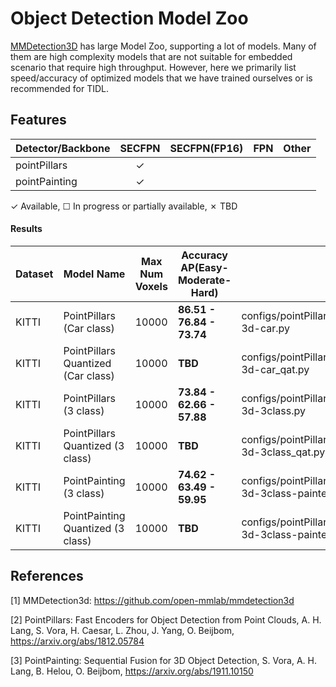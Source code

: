 # Object Detection Model Zoo

[MMDetection3D](https://github.com/open-mmlab/mmdetection3d) has large Model Zoo, supporting a lot of models. Many of them are high complexity models that are not suitable for embedded scenario that require high throughput. However, here we primarily list speed/accuracy of optimized models that we have trained ourselves or is recommended for TIDL.


## Features

| Detector/Backbone           | SECFPN   | SECFPN(FP16)  | FPN      | Other    |
|-----------------------------|:--------:|:-------------:|:--------:|:--------:|
| pointPillars                | ✓        |               |          |          |
| pointPainting               | ✓        |               |          |          |

✓ Available, ☐ In progress or partially available, ✗ TBD


#### Results

|Dataset |Model Name                    |Max Num Voxels |Accuracy AP(Easy-Moderate-Hard)      |Config File |
|--------|------------------------------|---------------|---------------------------|--------------------------------------------------------|
|KITTI   |PointPillars (Car class)                  |10000          |**86.51 - 76.84 - 73.74**  |configs/pointPillars/tidl_pointpillars_hv_secfpn_8x6b_160e_kitti-3d-car.py    |
|KITTI   |PointPillars Quantized (Car class)        |10000          |**TBD**  |configs/pointPillars/tidl_pointpillars_hv_secfpn_8x6b_160e_kitti-3d-car_qat.py|
|KITTI   |PointPillars (3 class)                    |10000          |**73.84 - 62.66 - 57.88**  |configs/pointPillars/tidl_pointpillars_hv_secfpn_8x6b_160e_kitti-3d-3class.py|
|KITTI   |PointPillars Quantized (3 class)          |10000          |**TBD**  |configs/pointPillars/tidl_pointpillars_hv_secfpn_8x6b_160e_kitti-3d-3class_qat.py|
|KITTI   |PointPainting (3 class)                   |10000          |**74.62 - 63.49 - 59.95**  |configs/pointPillars/tidl_pointpillars_hv_secfpn_8xb6_160e_kitti-3d-3class-painted.py|
|KITTI   |PointPainting Quantized (3 class)         |10000          |**TBD**  |configs/pointPillars/tidl_pointpillars_hv_secfpn_8xb6_160e_kitti-3d-3class-painted_qat.py|

## References

[1] MMDetection3d: https://github.com/open-mmlab/mmdetection3d

[2] PointPillars: Fast Encoders for Object Detection from Point Clouds, A. H. Lang, S. Vora, H. Caesar, L. Zhou, J. Yang, O. Beijbom, https://arxiv.org/abs/1812.05784

[3] PointPainting: Sequential Fusion for 3D Object Detection, S. Vora, A. H. Lang, B. Helou, O. Beijbom, https://arxiv.org/abs/1911.10150
